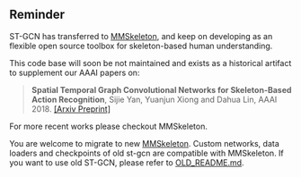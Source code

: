 ## Reminder

ST-GCN has transferred to [MMSkeleton](https://github.com/open-mmlab/mmskeleton),
and keep on developing as an flexible open source toolbox for skeleton-based human understanding.

This code base will soon be not maintained and exists as a historical artifact to supplement our AAAI papers on:

> **Spatial Temporal Graph Convolutional Networks for Skeleton-Based Action Recognition**, Sijie Yan, Yuanjun Xiong and Dahua Lin, AAAI 2018. [[Arxiv Preprint]](https://arxiv.org/abs/1801.07455)
  
For more recent works please checkout MMSkeleton.
  
You are welcome to migrate to new 
[MMSkeleton](https://github.com/open-mmlab/mmskeleton).
Custom networks, data loaders and checkpoints of old st-gcn are compatible with MMSkeleton.
If you want to use old ST-GCN, please refer to [OLD_README.md](./OLD_README.md).

